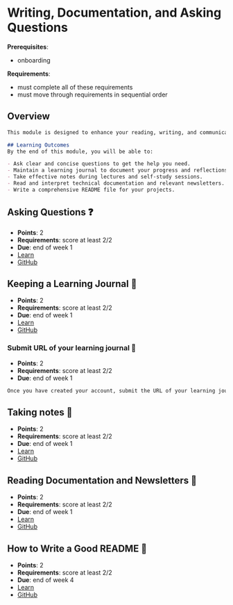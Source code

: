 # Writing, Documentation, and Asking Questions

**Prerequisites**:
- onboarding

**Requirements**:
- must complete all of these requirements
- must move through requirements in sequential order

## Overview
```md
This module is designed to enhance your reading, writing, and communication skills, which are crucial for success in software development. Effective communication involves asking clear questions, maintaining thorough documentation, and writing meaningful project descriptions. This module will help you develop these skills through a series of structured activities.

## Learning Outcomes
By the end of this module, you will be able to:

- Ask clear and concise questions to get the help you need.
- Maintain a learning journal to document your progress and reflections.
- Take effective notes during lectures and self-study sessions.
- Read and interpret technical documentation and relevant newsletters.
- Write a comprehensive README file for your projects.
```

## Asking Questions ❓
- **Points**: 2
- **Requirements**: score at least 2/2
- **Due**: end of week 1
- [Learn](https://learn.firstdraft.com/lessons/305-asking-questions)
- [GitHub](https://github.com/appdev-lessons/asking-questions)

## Keeping a Learning Journal 📝
- **Points**: 2
- **Requirements**: score at least 2/2
- **Due**: end of week 1
- [Learn](https://learn.firstdraft.com/lessons/428-keeping-a-learning-journal)
- [GitHub](https://github.com/DPI-WE/keeping-a-learning-journal)

### Submit URL of your learning journal 📝
- **Points**: 2
- **Requirements**: score at least 2/2
- **Due**: end of week 1
```md
Once you have created your account, submit the URL of your learning journal. It will look something like https://dev.to/demostudent18.
```

## Taking notes 📝
- **Points**: 2
- **Requirements**: score at least 2/2
- **Due**: end of week 1
- [Learn](https://learn.firstdraft.com/lessons/429-taking-notes)
- [GitHub](https://github.com/DPI-WE/taking-notes)

## Reading Documentation and Newsletters 📰
- **Points**: 2
- **Requirements**: score at least 2/2
- **Due**: end of week 1
- [Learn](https://learn.firstdraft.com/lessons/430-reading-documentation-and-newsletters)
- [GitHub](https://github.com/DPI-WE/reading-documentation-and-newsletters)

## How to Write a Good README 📄
- **Points**: 2
- **Requirements**: score at least 2/2
- **Due**: end of week 4
- [Learn](https://learn.firstdraft.com/lessons/431-how-to-write-a-good-readme)
- [GitHub](https://github.com/DPI-WE/how-to-write-a-good-readme)
